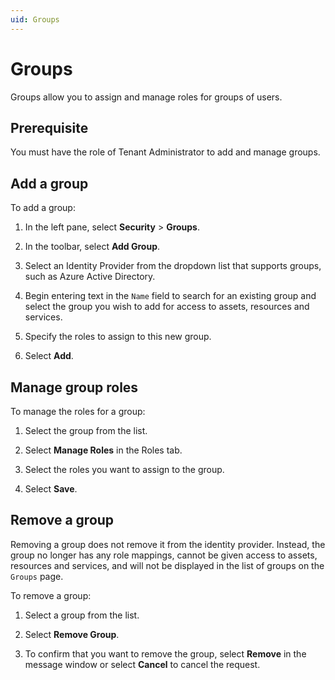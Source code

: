 ```yaml
---
uid: Groups
---
```


# Groups

Groups allow you to assign and manage roles for groups of users.

## Prerequisite
 
You must have the role of Tenant Administrator to add and manage groups.

## Add a group

To add a group:

1. In the left pane, select **Security** > **Groups**.

1. In the toolbar, select **Add Group**.

1. Select an Identity Provider from the dropdown list that supports groups, such as Azure Active Directory.

1. Begin entering text in the `Name` field to search for an existing group and select the group you wish to add for access to assets, resources and services.

1. Specify the roles to assign to this new group.

1. Select **Add**.

## Manage group roles

To manage the roles for a group:

1. Select the group from the list.

1. Select **Manage Roles** in the Roles tab.

1. Select the roles you want to assign to the group.

1. Select **Save**.

## Remove a group

Removing a group does not remove it from the identity provider. Instead, the group no longer has any role mappings, cannot be given access to assets, resources and services, and will not be displayed in the list of groups on the `Groups` page.

To remove a group:

1. Select a group from the list.

1. Select **Remove Group**.

1. To confirm that you want to remove the group, select **Remove** in the message window or select **Cancel** to cancel the request.
 